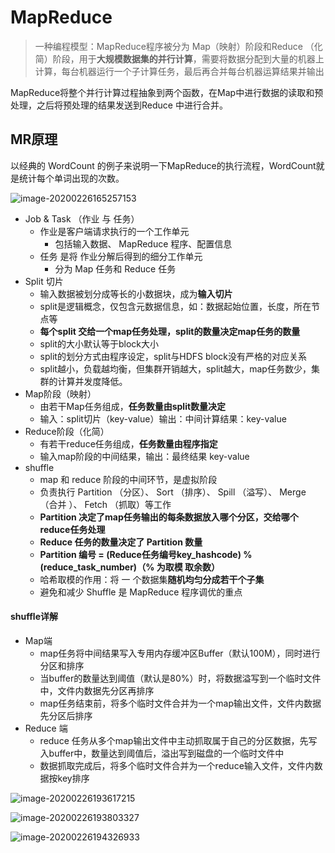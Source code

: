 # MapReduce

> 一种编程模型：MapReduce程序被分为 Map（映射）阶段和Reduce （化简）阶段，用于**大规模数据集的并行计算**，需要将数据分配到大量的机器上计算，每台机器运行一个子计算任务，最后再合并每台机器运算结果并输出

MapReduce将整个并行计算过程抽象到两个函数，在Map中进行数据的读取和预处理，之后将预处理的结果发送到Reduce 中进行合并。

## MR原理

以经典的 WordCount 的例子来说明一下MapReduce的执行流程，WordCount就是统计每个单词出现的次数。

![image-20200226165257153](D:\Desktop\面试\img\image-20200226165257153.png)

+ Job & Task （作业 与 任务）
  + 作业是客户端请求执行的一个工作单元
    + 包括输入数据、 MapReduce 程序、配置信息
  + 任务 是将 作业分解后得到的细分工作单元
    + 分为 Map 任务和 Reduce 任务
+ Split 切片
  + 输入数据被划分成等长的小数据块，成为**输入切片**
  + split是逻辑概念，仅包含元数据信息，如：数据起始位置，长度，所在节点等
  + **每个split 交给一个map任务处理，split的数量决定map任务的数量**
  + split的大小默认等于block大小
  + split的划分方式由程序设定，split与HDFS block没有严格的对应关系
  + split越小，负载越均衡，但集群开销越大，split越大，map任务数少，集群的计算并发度降低。
+ Map阶段（映射）
  + 由若干Map任务组成，**任务数量由split数量决定**
  + 输入：split切片（key-value）输出：中间计算结果：key-value
+ Reduce阶段（化简）
  + 有若干reduce任务组成，**任务数量由程序指定**
  + 输入map阶段的中间结果，输出：最终结果 key-value
+ shuffle
  + map 和 reduce 阶段的中间环节，是虚拟阶段
  + 负责执行 Partition （分区）、 Sort （排序）、 Spill （溢写）、 Merge （合并 ）、 Fetch （抓取）等工作
  + **Partition 决定了map任务输出的每条数据放入哪个分区，交给哪个reduce任务处理**
  + **Reduce 任务的数量决定了 Partition 数量**
  + **Partition 编号 = (Reduce任务编号key_hashcode) % (reduce_task_number)（% 为取模 取余数）**
  + 哈希取模的作用：将 一 个数据集**随机均匀分成若干个子集**
  + 避免和减少 Shuffle 是 MapReduce 程序调优的重点

#### shuffle详解

+ Map端
  + map任务将中间结果写入专用内存缓冲区Buffer（默认100M），同时进行分区和排序
  + 当buffer的数量达到阈值（默认是80%）时，将数据溢写到一个临时文件中，文件内数据先分区再排序
  + map任务结束前，将多个临时文件合并为一个map输出文件，文件内数据先分区后排序
+ Reduce 端
  + reduce 任务从多个map输出文件中主动抓取属于自己的分区数据，先写入buffer中，数量达到阈值后，溢出写到磁盘的一个临时文件中
  + 数据抓取完成后，将多个临时文件合并为一个reduce输入文件，文件内数据按key排序

![image-20200226193617215](D:\Desktop\面试\img\image-20200226193617215.png)

![image-20200226193803327](D:\Desktop\面试\img\image-20200226193803327.png)

![image-20200226194326933](D:\Desktop\面试\img\image-20200226194326933.png)